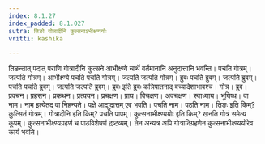 ```yaml
---
index: 8.1.27
index_padded: 8.1.027
sutra: तिङो गोत्रादीनि कुत्सनाऽभीक्ष्ण्ययोः
vritti: kashika

---
```

तिङन्तात् पदात् पराणि गोत्रादीनि कुत्सने आभीक्ष्ण्ये चार्थे वर्तमानानि अनुदात्तानि भवन्ति। पचति गोत्रम्। जल्पति गोत्रम्। आभीक्ष्ण्ये पचति पचति गोत्रम्। जल्पति जल्पति गोत्रम्। ब्रुवः पचति ब्रुवम्। जल्पति ब्रुवम्। पचति पचति ब्रुवम्। जल्पति जल्पति ब्रुवम्। ब्रुवः इति ब्रुवः कन्निपातनाद् वच्यादेशाभावश्च। गोत्र। ब्रुव। प्रवचन। प्रहसन। प्रकथन। प्रत्ययन। प्रचक्षण। प्राय। विचक्षण। अवचक्षण। स्वाध्याय। भूयिष्थ। वा नाम। नाम इत्येतद् वा निहन्यते। पक्षे आद्युदात्तम् एव भवति। पचति नाम। पठति नाम। तिङः इति किम्? कुत्सितं गोत्रम्। गोत्रादीनि इति किम्? पचति पापम्। कुत्सनाभीक्ष्ण्ययोः इति किम्? खनति गोत्रं समेत्य कूपम्। कुत्सनाभीक्ष्ण्यग्रहणं च पाठविशेषणं द्रष्टव्यम्। तेन अन्यत्र अपि गोत्रादिग्रहणेन कुत्सनाभीक्ष्ण्ययोरेव कार्यं भवति।